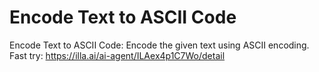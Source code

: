 # Encode Text to ASCII Code
Encode Text to ASCII Code: Encode the given text using ASCII encoding.
Fast try: https://illa.ai/ai-agent/ILAex4p1C7Wo/detail